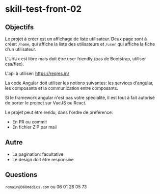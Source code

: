 # skill-test-front-02

## Objectifs

Le projet à créer est un affichage de liste utilisateur. Deux page sont à créer: `/home`, qui affiche la liste des utilisateurs et `/user` qui affiche la fiche d'un utilisateur.

L'Ui/Ux est libre mais doit être user friendly (pas de Bootstrap, utiliser css/flex).

L'api à utiliser: https://reqres.in/

La code Angular doit utiliser les notions suivantes: les services d'angular, les composants et la communication entre composants.

Si le framework angular n'est pas votre spécialité, il est tout à fait autorisé de porter le project sur VueJS ou React.

Le projet peut être rendu, dans l'ordre de préférence:

- En PR ou commit
- En fichier ZIP par mail

## Autre

- La pagination: facultative
- Le design doit être responsive

## Questions

`romain@360medics.com` ou 06 01 26 05 73
